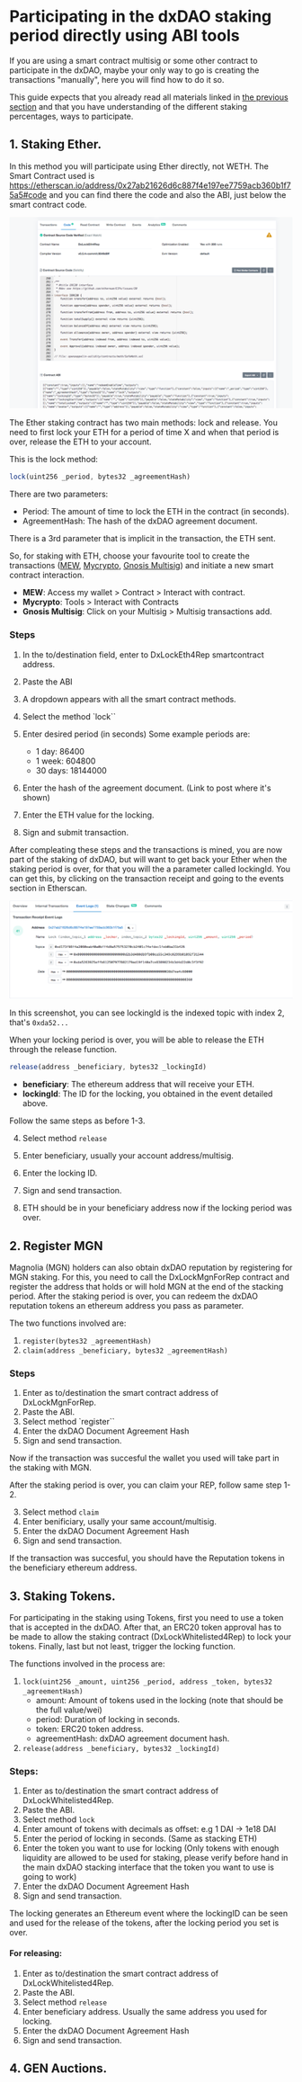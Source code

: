 # Participating in the dxDAO staking period directly using ABI tools

If you are using a smart contract multisig or some other contract to participate in the dxDAO, maybe your only way to go is creating the transactions "manually", here you will find how to do it so.

This guide expects that you already read all materials linked in [the previous section](dxDAO) and that you have understanding of the different staking percentages, ways to participate.

## 1. Staking Ether.
In this method you will participate using Ether directly, not WETH.
The Smart Contract used is https://etherscan.io/address/0x27ab21626d6c887f4e197ee7759acb360b1f75a5#code and you can find there the code and also the ABI, just below the smart contract code.

![Open Protocol](./_static/copy-abi.png)

The Ether staking contract has two main methods: lock and release. You need to first lock your ETH for a period of time X and when that period is over, release the ETH to your account.

This is the lock method: 
```js
lock(uint256 _period, bytes32 _agreementHash)
```
There are two parameters:
* Period: The amount of time to lock the ETH in the contract (in seconds).
* AgreementHash: The hash of the dxDAO agreement document.

There is a 3rd parameter that is implicit in the transaction, the ETH sent.

So, for staking with ETH, choose your favourite tool to create the transactions ([MEW](https://www.myetherwallet.com/), [Mycrypto](https://mycrypto.com/), [Gnosis Multisig](https://wallet.gnosis.pm/#/wallets)) and initiate a new smart contract interaction.

* **MEW**: Access my wallet > Contract > Interact with contract.
* **Mycrypto**: Tools > Interact with Contracts 
* **Gnosis Multisig**: Click on your Multisig > Multisig transactions add.

### Steps
1. In the to/destination field, enter to DxLockEth4Rep smartcontract address.

2. Paste the ABI

3. A dropdown appears with all the smart contract methods.

4. Select the method `lock``

5. Enter desired period (in seconds)
Some example periods are:
   * 1 day: 86400
   * 1 week: 604800
   * 30 days: 18144000
6. Enter the hash of the agreement document. (Link to post where it's shown)

7. Enter the ETH value for the locking.

8. Sign and submit transaction.

After compleating these steps and the transactions is mined, you are now part of the staking of dxDAO, but will want to get back your Ether when the staking period is over, for that you will the a parameter called lockingId. You can get this, by clicking on the transaction receipt and going to the events section in Etherscan. 

![Open Protocol](./_static/event-lockingid.png)

In this screenshot, you can see lockingId is the indexed topic with index 2, that's `0xda52...`

When your locking period is over, you will be able to release the ETH through the release function.
```js
release(address _beneficiary, bytes32 _lockingId)
```
* **beneficiary**: The ethereum address that will receive your ETH.
* **lockingId**: The ID for the locking, you obtained in the event detailed above.


Follow the same steps as before 1-3.

4. Select method `release`

5. Enter beneficiary, usually your account address/multisig.

6. Enter the locking ID.

7. Sign and send transaction.

8. ETH should be in your beneficiary address now if the locking period was over.

## 2. Register MGN
Magnolia (MGN) holders can also obtain dxDAO reputation by registering for MGN staking. For this, you need to call the DxLockMgnForRep contract and register the address that holds or will hold MGN at the end of the stacking period. After the staking period is over, you can redeem the dxDAO reputation tokens an ethereum address you pass as parameter.

The two functions involved are:
1. `register(bytes32 _agreementHash)`
2. `claim(address _beneficiary, bytes32 _agreementHash)`

### Steps
1. Enter as to/destination the smart contract address of DxLockMgnForRep.
2. Paste the ABI.
3. Select method `register``
4. Enter the dxDAO Document Agreement Hash
5. Sign and send transaction.

Now if the transaction was succesful the wallet you used will take part in the staking with MGN.

After the staking period is over, you can claim your REP, follow same step 1-2.

3. Select method `claim`
4. Enter benificiary, usally your same account/multisig.
5. Enter the dxDAO Document Agreement Hash
6. Sign and send transaction.

If the transaction was succesful, you should have the Reputation tokens in the beneficiary ethereum address.

## 3. Staking Tokens.
For participating in the staking using Tokens, first you need to use a token that is accepted in the dxDAO. After that, an ERC20 token approval has to be made to allow the staking contract (DxLockWhitelisted4Rep) to lock your tokens. Finally, last but not least, trigger the locking function. 

The functions involved in the process are:
1. `lock(uint256 _amount, uint256 _period, address _token, bytes32 _agreementHash)`
    * amount: Amount of tokens used in the locking (note that should be the full value/wei)
    * period: Duration of locking in seconds.
    * token: ERC20 token address.
    * agreementHash: dxDAO agreement document hash.
2. `release(address _beneficiary, bytes32 _lockingId)`

### Steps:
1. Enter as to/destination the smart contract address of DxLockWhitelisted4Rep.
2. Paste the ABI.
3. Select method `lock`
4. Enter amount of tokens with decimals as offset: e.g 1 DAI -> 1e18 DAI
5. Enter the period of locking in seconds. (Same as stacking ETH)
6. Enter the token you want to use for locking (Only tokens with enough liquidity are allowed to be used for staking, please verify before hand in the main dxDAO stacking interface that the token you want to use is going to work)
7. Enter the dxDAO Document Agreement Hash
8. Sign and send transaction.

The locking generates an Ethereum event where the lockingID can be seen and used for the release of the tokens, after the locking period you set is over.

#### For releasing: 
1. Enter as to/destination the smart contract address of DxLockWhitelisted4Rep.
2. Paste the ABI.
3. Select method `release`
4. Enter beneficiary address. Usually the same address you used for locking.
5. Enter the dxDAO Document Agreement Hash
6. Sign and send transaction.

## 4. GEN Auctions.